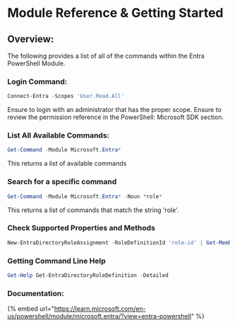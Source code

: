# Module Reference & Getting Started

## Overview:&#x20;

The following provides a list of all of the commands within the Entra PowerShell Module.&#x20;

### Login Command:

```powershell
Connect-Entra -Scopes 'User.Read.All'
```

Ensure to login with an administrator that has the proper scope. Ensure to review the permission reference in the PowerShell: Microsoft SDK section.

### List All Available Commands:

```powershell
Get-Command -Module Microsoft.Entra*
```

This returns a list of available commands

### Search for a specific command

```powershell
Get-Command -Module Microsoft.Entra* -Noun *role*
```

This returns a list of commands that match the string 'role'.

### Check Supported Properties and Methods&#x20;

```powershell
New-EntraDirectoryRoleAssignment -RoleDefinitionId 'role-id' | Get-Member
```

### Getting Command Line Help

```powershell
Get-Help Get-EntraDirectoryRoleDefinition -Detailed
```

### Documentation:

{% embed url="https://learn.microsoft.com/en-us/powershell/module/microsoft.entra/?view=entra-powershell" %}

